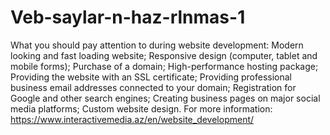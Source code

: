 # Veb-saylar-n-haz-rlnmas-1
What you should pay attention to during website development: Modern looking and fast loading website;  Responsive design (computer, tablet and mobile forms);  Purchase of a domain;  High-performance hosting package;  Providing the website with an SSL certificate;  Providing professional business email addresses connected to your domain;  Registration for Google and other search engines;  Creating business pages on major social media platforms;  Custom website design. For more information: https://www.interactivemedia.az/en/website_development/
